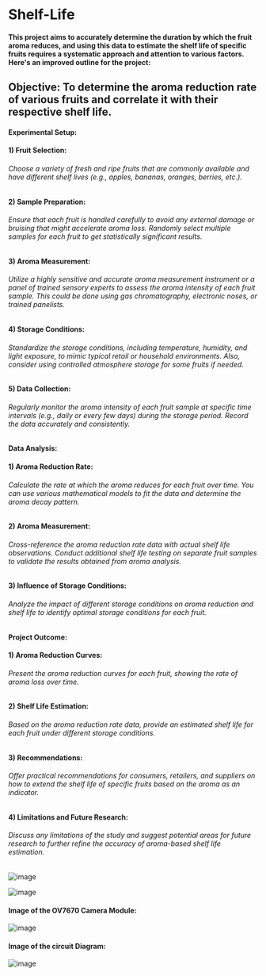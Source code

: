 # Shelf-Life
#### This project aims to accurately determine the duration by which the fruit aroma reduces, and using this data to estimate the shelf life of specific fruits requires a systematic approach and attention to various factors. Here's an improved outline for the project:

## Objective: To determine the aroma reduction rate of various fruits and correlate it with their respective shelf life.

#### Experimental Setup:

#### 1) Fruit Selection:
###### Choose a variety of fresh and ripe fruits that are commonly available and have different shelf lives (e.g., apples, bananas, oranges, berries, etc.).

#### 2) Sample Preparation:
###### Ensure that each fruit is handled carefully to avoid any external damage or bruising that might accelerate aroma loss. Randomly select multiple samples for each fruit to get statistically significant results.

#### 3) Aroma Measurement:
###### Utilize a highly sensitive and accurate aroma measurement instrument or a panel of trained sensory experts to assess the aroma intensity of each fruit sample. This could be done using gas chromatography, electronic noses, or trained panelists.

#### 4) Storage Conditions:
###### Standardize the storage conditions, including temperature, humidity, and light exposure, to mimic typical retail or household environments. Also, consider using controlled atmosphere storage for some fruits if needed.

#### 5) Data Collection:
###### Regularly monitor the aroma intensity of each fruit sample at specific time intervals (e.g., daily or every few days) during the storage period. Record the data accurately and consistently.

#### Data Analysis:

#### 1) Aroma Reduction Rate: 
###### Calculate the rate at which the aroma reduces for each fruit over time. You can use various mathematical models to fit the data and determine the aroma decay pattern.

#### 2) Aroma Measurement:
###### Cross-reference the aroma reduction rate data with actual shelf life observations. Conduct additional shelf life testing on separate fruit samples to validate the results obtained from aroma analysis.

#### 3) Influence of Storage Conditions:
###### Analyze the impact of different storage conditions on aroma reduction and shelf life to identify optimal storage conditions for each fruit.


#### Project Outcome:

#### 1) Aroma Reduction Curves: 
###### Present the aroma reduction curves for each fruit, showing the rate of aroma loss over time.

#### 2) Shelf Life Estimation:
###### Based on the aroma reduction rate data, provide an estimated shelf life for each fruit under different storage conditions.

#### 3) Recommendations:
###### Offer practical recommendations for consumers, retailers, and suppliers on how to extend the shelf life of specific fruits based on the aroma as an indicator.

#### 4) Limitations and Future Research:
######  Discuss any limitations of the study and suggest potential areas for future research to further refine the accuracy of aroma-based shelf life estimation.


![image](https://github.com/testgithubtiwari/Shelf-Life/assets/111584498/cfaed3c1-3d72-45ec-b52d-6c9b02d4cbcb)

![image](https://github.com/testgithubtiwari/Shelf-Life/assets/111584498/173317de-30c2-492b-b970-d566313a9f50)

#### Image of the OV7670 Camera Module:
![image](https://github.com/testgithubtiwari/Shelf-Life/assets/111584498/abefac60-bf17-4ff4-9d02-2b67dbd6cb60)

#### Image of the circuit Diagram:
![image](https://github.com/testgithubtiwari/Shelf-Life/assets/111584498/9cc19191-d321-400b-9330-ed3a841f02cb)













 





